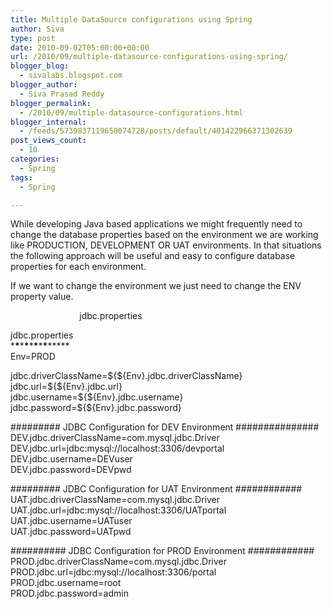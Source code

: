 ```yaml
---
title: Multiple DataSource configurations using Spring
author: Siva
type: post
date: 2010-09-02T05:00:00+00:00
url: /2010/09/multiple-datasource-configurations-using-spring/
blogger_blog:
  - sivalabs.blogspot.com
blogger_author:
  - Siva Prasad Reddy
blogger_permalink:
  - /2010/09/multiple-datasource-configurations.html
blogger_internal:
  - /feeds/5739837119650074728/posts/default/401422966371302639
post_views_count:
  - 10
categories:
  - Spring
tags:
  - Spring

---
```

While developing Java based applications we might frequently need to change the database properties based on the environment we are working like PRODUCTION, DEVELOPMENT OR UAT environments. In that situations the following approach will be useful and easy to configure database properties for each environment.

If we want to change the environment we just need to change the ENV property value.

<bean id=&#8221;placeholderConfigurer&#8221; class=&#8221;org.springframework.beans.factory.config.PropertyPlaceholderConfigurer&#8221;>  
&nbsp;&nbsp;&nbsp;&nbsp;&nbsp;&nbsp;<property name=&#8221;ignoreResourceNotFound&#8221; value=&#8221;true&#8221;></property>  
&nbsp;&nbsp;&nbsp;&nbsp;&nbsp;&nbsp;<property name=&#8221;ignoreUnresolvablePlaceholders&#8221; value=&#8221;true&#8221;></property>  
&nbsp;&nbsp;&nbsp;&nbsp;&nbsp;&nbsp;<property name=&#8221;nullValue&#8221; value=&#8221;NULL&#8221;></property>  
&nbsp;&nbsp;&nbsp;&nbsp;&nbsp;&nbsp;<property name=&#8221;locations&#8221;>  
<list>  
<value>jdbc.properties</value>  
</list>  
</property>  
</bean>

<bean id=&#8221;dataSource&#8221; class=&#8221;com.spring.dao.JDBCConfig&#8221;>  
<property name=&#8221;driverClassName&#8221; value=&#8221;${${Env}.jdbc.driverClassName}&#8221;></property>  
<property name=&#8221;url&#8221; value=&#8221;${${Env}.jdbc.url}&#8221;></property>  
<property name=&#8221;username&#8221; value=&#8221;${${Env}.jdbc.username1}&#8221;></property>  
<property name=&#8221;password&#8221; value=&#8221;${${Env}.jdbc.password}&#8221;></property>   
</bean>

jdbc.properties  
\***\***\***\***\***\***\***\***\*****  
Env=PROD

jdbc.driverClassName=${${Env}.jdbc.driverClassName}  
jdbc.url=${${Env}.jdbc.url}  
jdbc.username=${${Env}.jdbc.username}  
jdbc.password=${${Env}.jdbc.password}

######### JDBC Configuration for DEV Environment ###############  
DEV.jdbc.driverClassName=com.mysql.jdbc.Driver  
DEV.jdbc.url=jdbc:mysql://localhost:3306/devportal  
DEV.jdbc.username=DEVuser  
DEV.jdbc.password=DEVpwd

######### JDBC Configuration for UAT Environment ############  
UAT.jdbc.driverClassName=com.mysql.jdbc.Driver  
UAT.jdbc.url=jdbc:mysql://localhost:3306/UATportal  
UAT.jdbc.username=UATuser  
UAT.jdbc.password=UATpwd

########## JDBC Configuration for PROD Environment ############  
PROD.jdbc.driverClassName=com.mysql.jdbc.Driver  
PROD.jdbc.url=jdbc:mysql://localhost:3306/portal  
PROD.jdbc.username=root  
PROD.jdbc.password=admin